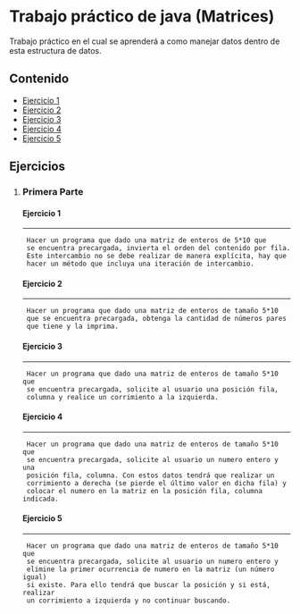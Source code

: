 # Trabajo práctico de java (Matrices)

Trabajo práctico en el cual se aprenderá a como manejar datos dentro de esta estructura de datos.

## Contenido
* [Ejercicio 1](#ejercicio-1)
* [Ejercicio 2](#ejercicio-2)
* [Ejercicio 3](#ejercicio-3)
* [Ejercicio 4](#ejercicio-4)
* [Ejercicio 5](#ejercicio-5)

## Ejercicios
1. ### Primera Parte
    #### Ejercicio 1
    *** 
        Hacer un programa que dado una matriz de enteros de 5*10 que 
        se encuentra precargada, invierta el orden del contenido por fila. 
        Este intercambio no se debe realizar de manera explícita, hay que 
        hacer un método que incluya una iteración de intercambio.
    #### Ejercicio 2
    *** 
        Hacer un programa que dado una matriz de enteros de tamaño 5*10 
        que se encuentra precargada, obtenga la cantidad de números pares
        que tiene y la imprima.
    #### Ejercicio 3
    *** 
        Hacer un programa que dado una matriz de enteros de tamaño 5*10 que
        se encuentra precargada, solicite al usuario una posición fila, 
        columna y realice un corrimiento a la izquierda.
    #### Ejercicio 4
    *** 
        Hacer un programa que dado una matriz de enteros de tamaño 5*10 que 
        se encuentra precargada, solicite al usuario un numero entero y una 
        posición fila, columna. Con estos datos tendrá que realizar un 
        corrimiento a derecha (se pierde el último valor en dicha fila) y 
        colocar el numero en la matriz en la posición fila, columna indicada.
    #### Ejercicio 5
    *** 
        Hacer un programa que dado una matriz de enteros de tamaño 5*10 que 
        se encuentra precargada, solicite al usuario un numero entero y 
        elimine la primer ocurrencia de numero en la matriz (un número igual) 
        si existe. Para ello tendrá que buscar la posición y si está, realizar 
        un corrimiento a izquierda y no continuar buscando.

